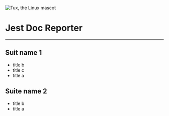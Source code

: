![Tux, the Linux mascot](/assets/images/tux.png)

# Jest Doc Reporter

---

## Suit name 1

-   title b
-   title c
-   title a

## Suite name 2

-   title b
-   title a
